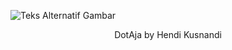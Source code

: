 
![Teks Alternatif Gambar](https://i.pinimg.com/originals/15/e7/e3/15e7e300166c962d3b8a22f60b5cac9e.gif)
<p align="center">
  DotAja by Hendi Kusnandi
</p>
